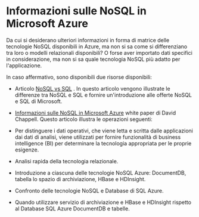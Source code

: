<properties 
    pageTitle="Informazioni sulle tecnologie NoSQL in Azure | Microsoft Azure" 
    description="Informazioni su come NoSQL Azure consente di gestire i dati non è adatti per i database relazionali. Archiviazione di DocumentDB e tabelle e HBase e HDInsight rispetto al Database SQL." 
    editor="cgronlun" 
    manager="jhubbard" 
    services="documentdb, storage, hdinsight" 
    documentationCenter="" 
    authors="mimig1"/>

<tags 
    ms.service="multiple" 
    ms.workload="multiple" 
    ms.tgt_pltfrm="na" 
    ms.devlang="na" 
    ms.topic="article" 
    ms.date="10/26/2016" 
    ms.author="mimig"/>

# <a name="understanding-nosql-on-microsoft-azure"></a>Informazioni sulle NoSQL in Microsoft Azure

Da cui si desiderano ulteriori informazioni in forma di matrice delle tecnologie NoSQL disponibili in Azure, ma non si sa come si differenziano tra loro o modelli relazionali disponibili? O forse aver importato dati specifici in considerazione, ma non si sa quale tecnologia NoSQL più adatto per l'applicazione. 


In caso affermativo, sono disponibili due risorse disponibili: 

- Articolo [NoSQL vs SQL](documentdb-nosql-vs-sql.md) . In questo articolo vengono illustrate le differenze tra NoSQL e SQL e fornire un'introduzione alle offerte NoSQL e SQL di Microsoft.
- [Informazioni sulle NoSQL in Microsoft Azure](http://go.microsoft.com/fwlink/p/?LinkId=330292) white paper di David Chappell. Questo articolo illustra le operazioni seguenti:

 - Per distinguere i dati operativi, che viene letta e scritta dalle applicazioni dai dati di analisi, viene utilizzati per fornire funzionalità di business intelligence (BI) per determinare la tecnologia appropriata per le proprie esigenze.
 - Analisi rapida della tecnologia relazionale.
 - Introduzione a ciascuna delle tecnologie NoSQL Azure: DocumentDB, tabella lo spazio di archiviazione, HBase e HDInsight.
 - Confronto delle tecnologie NoSQL e Database di SQL Azure. 
 - Quando utilizzare servizio di archiviazione e HBase e HDInsight rispetto al Database SQL Azure DocumentDB e tabelle.


 
